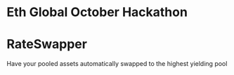 # Eth Global October Hackathon

# RateSwapper
Have your pooled assets automatically swapped to the highest yielding pool
